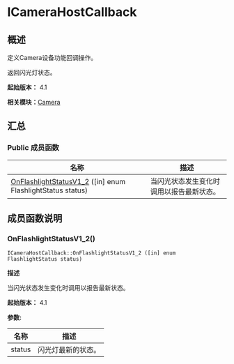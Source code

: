 # ICameraHostCallback

## 概述

定义Camera设备功能回调操作。

返回闪光灯状态。

**起始版本：** 4.1

**相关模块：**[Camera](_camera_v12.md)

## 汇总

### Public 成员函数

| 名称 | 描述 | 
| -------- | -------- |
| [OnFlashlightStatusV1_2](#onflashlightstatusv1_2) ([in] enum FlashlightStatus status) | 当闪光状态发生变化时调用以报告最新状态。  | 

## 成员函数说明

### OnFlashlightStatusV1_2()

```
ICameraHostCallback::OnFlashlightStatusV1_2 ([in] enum FlashlightStatus status)
```
**描述**

当闪光状态发生变化时调用以报告最新状态。

**起始版本：** 4.1

**参数:**

| 名称 | 描述 | 
| -------- | -------- |
| status | 闪光灯最新的状态。 | 
